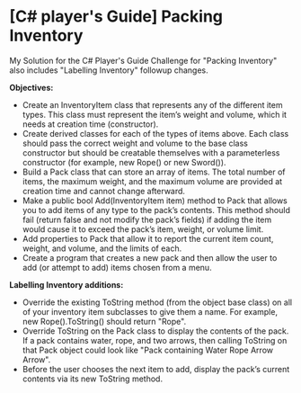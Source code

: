 # [C# player's Guide] Packing Inventory

My Solution for the C# Player's Guide Challenge for "Packing Inventory" also includes "Labelling Inventory" followup changes.

**Objectives:**
<ul>
  <li>Create an InventoryItem class that represents any of the different item types. This class must
represent the item’s weight and volume, which it needs at creation time (constructor).</li>
<li>Create derived classes for each of the types of items above. Each class should pass the correct weight
and volume to the base class constructor but should be creatable themselves with a parameterless
constructor (for example, new Rope() or new Sword()).</li>
<li>Build a Pack class that can store an array of items. The total number of items, the maximum weight,
and the maximum volume are provided at creation time and cannot change afterward.</li>
<li>Make a public bool Add(InventoryItem item) method to Pack that allows you to add items
of any type to the pack’s contents. This method should fail (return false and not modify the pack’s
fields) if adding the item would cause it to exceed the pack’s item, weight, or volume limit.</li>
<li>Add properties to Pack that allow it to report the current item count, weight, and volume, and the
limits of each.</li>
<li>Create a program that creates a new pack and then allow the user to add (or attempt to add) items
chosen from a menu.</li>
</ul>

**Labelling Inventory additions:**
<ul>
  <li>Override the existing ToString method (from the object base class) on all of your inventory item
subclasses to give them a name. For example, new Rope().ToString() should return "Rope".</li>
<li>Override ToString on the Pack class to display the contents of the pack. If a pack contains water,
rope, and two arrows, then calling ToString on that Pack object could look like "Pack
containing Water Rope Arrow Arrow".</li>
<li>Before the user chooses the next item to add, display the pack’s current contents via its new
ToString method.</li>  
</ul>
